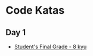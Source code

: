 # Code Katas

## Day 1

- [Student's Final Grade - 8 kyu](https://www.codewars.com/kata/students-final-grade)